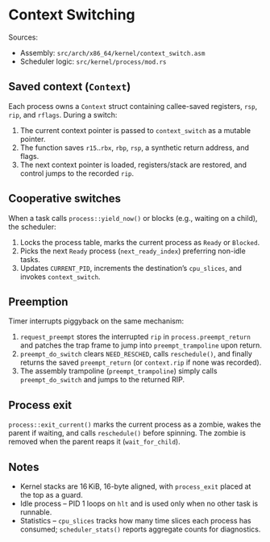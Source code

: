 # Context Switching

Sources:
- Assembly: `src/arch/x86_64/kernel/context_switch.asm`
- Scheduler logic: `src/kernel/process/mod.rs`

## Saved context (`Context`)

Each process owns a `Context` struct containing callee-saved registers, `rsp`, `rip`, and `rflags`. During a switch:

1. The current context pointer is passed to `context_switch` as a mutable pointer.
2. The function saves `r15`..`rbx`, `rbp`, `rsp`, a synthetic return address, and flags.
3. The next context pointer is loaded, registers/stack are restored, and control jumps to the recorded `rip`.

## Cooperative switches

When a task calls `process::yield_now()` or blocks (e.g., waiting on a child), the scheduler:

1. Locks the process table, marks the current process as `Ready` or `Blocked`.
2. Picks the next `Ready` process (`next_ready_index`) preferring non-idle tasks.
3. Updates `CURRENT_PID`, increments the destination’s `cpu_slices`, and invokes `context_switch`.

## Preemption

Timer interrupts piggyback on the same mechanism:

1. `request_preempt` stores the interrupted `rip` in `process.preempt_return` and patches the trap frame to jump into `preempt_trampoline` upon return.
2. `preempt_do_switch` clears `NEED_RESCHED`, calls `reschedule()`, and finally returns the saved `preempt_return` (or `context.rip` if none was recorded).
3. The assembly trampoline (`preempt_trampoline`) simply calls `preempt_do_switch` and jumps to the returned RIP.

## Process exit

`process::exit_current()` marks the current process as a zombie, wakes the parent if waiting, and calls `reschedule()` before spinning. The zombie is removed when the parent reaps it (`wait_for_child`).

## Notes

- Kernel stacks are 16 KiB, 16-byte aligned, with `process_exit` placed at the top as a guard.
- Idle process – PID 1 loops on `hlt` and is used only when no other task is runnable.
- Statistics – `cpu_slices` tracks how many time slices each process has consumed; `scheduler_stats()` reports aggregate counts for diagnostics.
